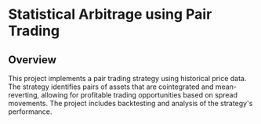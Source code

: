 # Statistical Arbitrage using Pair Trading

## Overview
This project implements a pair trading strategy using historical price data. The strategy identifies pairs of assets that are cointegrated and mean-reverting, allowing for profitable trading opportunities based on spread movements. The project includes backtesting and analysis of the strategy's performance.



